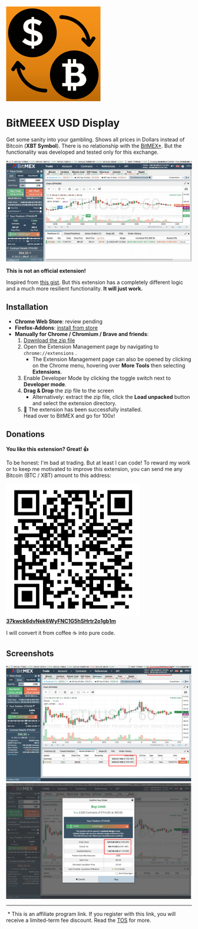 ![Logo](icons/icon-256.png)

# BitMEEEX USD Display

Get some sanity into your gambling. Shows all prices in Dollars instead of Bitcoin (**XBT Symbol**). There is no relationship with the [BitMEX*](https://www.bitmex.com/register/KWlPEa). But the functionality was developed and tested only for this exchange.

![Screencast](screenshots/screencast.gif)

**This is not an official extension!**

Inspired from [this gist](https://gist.github.com/btc-zz/6b8315f93969ee7caf6c3d66e70ec721).
But this extension has a completely different logic and a much more resilient functionality.
**It will just work.**

## Installation

* **Chrome Web Store**: review pending
* **Firefox-Addons**: [install from store](https://addons.mozilla.org/de/firefox/addon/bitmeeex-usd-display/)
* **Manually for Chrome / Chromium / Brave and friends**:
  1. [Download the zip file](https://github.com/TradingJoe/bitmeeex-usd-display/releases/download/v0.2/bitmeeex-usd-display.zip)
  2. Open the Extension Management page by navigating to `chrome://extensions` .
     * The Extension Management page can also be opened by clicking on the Chrome menu, hovering over **More Tools** then selecting **Extensions**.
  3. Enable Developer Mode by clicking the toggle switch next to **Developer mode**.
  4. **Drag & Drop** the zip file to the screen
     * Alternatively: extract the zip file, click the **Load unpacked** button and select the extension directory.
   5. 🎉 The extension has been successfully installed.  
      Head over to BitMEX and go for 100x!
 
## Donations

**You like this extension? Great! 👍**

To be honest: I'm bad at trading. But at least I can code!
To reward my work or to keep me motivated to improve this extension, you can send me any Bitcoin (BTC / XBT) amount to this address:

[![Donate](icons/btc-donate.png)](bitcoin:37kwck6dvNek6WyFNC1G5hSHrtr2o1gb1m)  
**[37kwck6dvNek6WyFNC1G5hSHrtr2o1gb1m](bitcoin:37kwck6dvNek6WyFNC1G5hSHrtr2o1gb1m)**

I will convert it from coffee ☕️ into pure code.

## Screenshots

![Screenshot](screenshots/screenshot1_1280x800.png)
![Screenshot](screenshots/screenshot2_1280x800.png)


----

&nbsp;* This is an affiliate program link. If you register with this link, you will receive a limited-term fee discount. Read the [TOS](https://www.bitmex.com/app/affiliateToS) for more.
